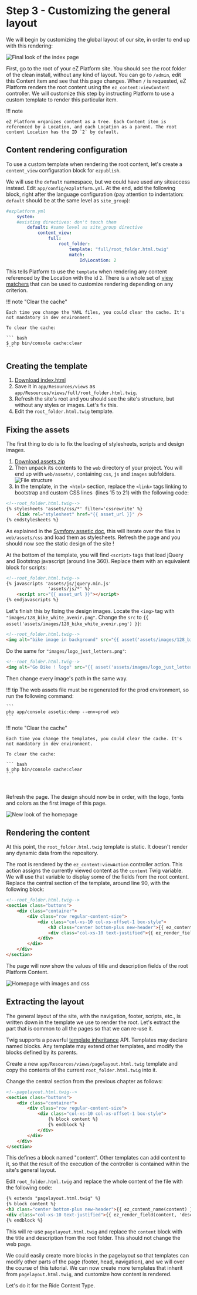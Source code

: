 # Step 3 - Customizing the general layout

We will begin by customizing the global layout of our site, in order to end up with this rendering:

![Final look of the index page](img/bike_tutorial_index_final.png)

First, go to the root of your eZ Platform site. You should see the root folder of the clean install, without any kind of layout. You can go to `/admin`, edit this Content item and see that this page changes. When `/` is requested, eZ Platform renders the root content using the `ez_content:viewContent` controller. We will customize this step by instructing Platform to use a custom template to render this particular item.

!!! note

    eZ Platform organizes content as a tree. Each Content item is referenced by a Location, and each Location as a parent. The root content Location has the ID `2` by default.

## Content rendering configuration

To use a custom template when rendering the root content, let's create a `content_view` configuration block for `ezpublish`.

We will use the `default` namespace, but we could have used any siteaccess instead. Edit `app/config/ezplatform.yml`. At the end, add the following block, right after the language configuration (pay attention to indentation: `default` should be at the same level as `site_group`):

``` yaml
#ezplatform.yml
    system:
    #existing directives: don't touch them    
        default: #same level as site_group directive
            content_view:
                full:
                    root_folder:
                        template: "full/root_folder.html.twig"
                        match:
                            Id\Location: 2
```

This tells Platform to use the `template` when rendering any content referenced by the Location with the id `2`. There is a whole set of [view matchers](../../guide/content_rendering.md#view-provider-configuration) that can be used to customize rendering depending on any criterion.

!!! note "Clear the cache"

    Each time you change the YAML files, you could clear the cache. It's not mandatory in dev environment.

    To clear the cache:

    ​``` bash
    $ php bin/console cache:clear
    ​```

## Creating the template

1. [Download index.html](https://raw.githubusercontent.com/bdunogier/platform-workshop/master/src/Workshop/TutorialBundle/Resources/public/index.html)
2. Save it in `app/Resources/views` as `app/Resources/views/full/root_folder.html.twig`.
3. Refresh the site's root and you should see the site's structure, but without any styles or images. Let's fix this.
4. Edit the `root_folder.html.twig` template.

## Fixing the assets

The first thing to do is to fix the loading of stylesheets, scripts and design images.

1. [Download assets.zip](https://github.com/ezsystems/ezsc2015-beginner-tutorial/raw/master/assets.zip)
2. Then unpack its contents to the `web` directory of your project. You will end up with `web/assets/`, containing `css`, `js` and `images` subfolders.
    ![File structure](img/bike_tutorial_listing_web_dir)
3. In the template, in the` <html>` section, replace the `<link>` tags linking to bootstrap and custom CSS lines  (lines 15 to 21) with the following code:

``` html
<!--root_folder.html.twig-->
{% stylesheets 'assets/css/*' filter='cssrewrite' %}
    <link rel="stylesheet" href="{{ asset_url }}" />
{% endstylesheets %}
```

As explained in the [Symfony assetic doc](http://symfony.com/doc/current/cookbook/assetic/asset_management.html#including-css-stylesheets), this will iterate over the files in `web/assets/css` and load them as stylesheets.
Refresh the page and you should now see the static design of the site !

At the bottom of the template, you will find `<script>` tags that load jQuery and Bootstrap javascript (around line 360). Replace them with an equivalent block for scripts:

``` html
<!--root_folder.html.twig-->
{% javascripts 'assets/js/jquery.min.js'
                'assets/js/*' %}
    <script src="{{ asset_url }}"></script>
{% endjavascripts %}
```

Let's finish this by fixing the design images. Locate the `<img>` tag with `"images/128_bike_white_avenir.png"`. Change the `src` to `{{ asset('assets/images/128_bike_white_avenir.png') }}`:

``` html
<!--root_folder.html.twig-->
<img alt="bike image in background" src="{{ asset('assets/images/128_bike_white_avenir.png') }}">
```

Do the same for `"images/logo_just_letters.png"`:

``` html
<!--root_folder.html.twig-->
<img alt="Go Bike ! logo" src="{{ asset('assets/images/logo_just_letters.png') }}" style="width:100%" />
```

Then change every image's path in the same way.

!!! tip
    The web assets file must be regenerated for the prod environment, so run the following command:

    ​```
    php app/console assetic:dump --env=prod web
    ​```

!!! note "Clear the cache"

    Each time you change the templates, you could clear the cache. It's not mandatory in dev environment.

    To clear the cache:

    ​``` bash
    $ php bin/console cache:clear
    ​```

 

Refresh the page. The design should now be in order, with the logo, fonts and colors as the first image of this page.

![New look of the homepage](img/bike_tutorial_new_homepage.png)

## Rendering the content

At this point, the `root_folder.html.twig` template is static. It doesn't render any dynamic data from the repository.

The root is rendered by the `ez_content:viewAction` controller action. This action assigns the currently viewed content as the `content` Twig variable. We will use that variable to display some of the fields from the root content. Replace the central section of the template, around line 90, with the following block:

``` html
<!--root_folder.html.twig-->
<section class="buttons">
    <div class="container">
        <div class="row regular-content-size">
            <div class="col-xs-10 col-xs-offset-1 box-style">
                <h3 class="center bottom-plus new-header">{{ ez_content_name(content) }}</h3>
                <div class="col-xs-10 text-justified">{{ ez_render_field(content, 'description') }}</div>
            </div>
        </div>
    </div>
</section>
```

The page will now show the values of title and description fields of the root Platform Content.

![Homepage with images and css](img/bike_tutorial_homepage_with_images.png "The root Platform Content is displayed.")

## Extracting the layout

The general layout of the site, with the navigation, footer, scripts, etc., is written down in the template we use to render the root. Let's extract the part that is common to all the pages so that we can re-use it.

Twig supports a powerful [template inheritance](http://twig.sensiolabs.org/doc/templates.html#template-inheritance) API. Templates may declare named blocks. Any template may extend other templates, and modify the blocks defined by its parents.

Create a new `app/Resources/views/pagelayout.html.twig` template and copy the contents of the current `root_folder.html.twig` into it.

Change the central section from the previous chapter as follows:

``` html
<!--pagelayout.html.twig-->
<section class="buttons">
    <div class="container">
        <div class="row regular-content-size">
            <div class="col-xs-10 col-xs-offset-1 box-style">
                {% block content %}
                {% endblock %}
            </div>
        </div>
    </div>
</section>
```

This defines a block named "content". Other templates can add content to it, so that the result of the execution of the controller is contained within the site's general layout.

Edit `root_folder.html.twig` and replace the whole content of the file with the following code:

``` html
{% extends "pagelayout.html.twig" %}
{% block content %}
<h3 class="center bottom-plus new-header">{{ ez_content_name(content) }}</h3>
<div class="col-xs-10 text-justified">{{ ez_render_field(content, 'description') }}</div>
{% endblock %}
```

This will re-use `pagelayout.html.twig` and replace the `content` block with the title and description from the root folder. This should not change the web page.

We could easily create more blocks in the pagelayout so that templates can modify other parts of the page (footer, head, navigation), and we will over the course of this tutorial. We can now create more templates that inherit from `pagelayout.html.twig`, and customize how content is rendered.

Let's do it for the Ride Content Type.
